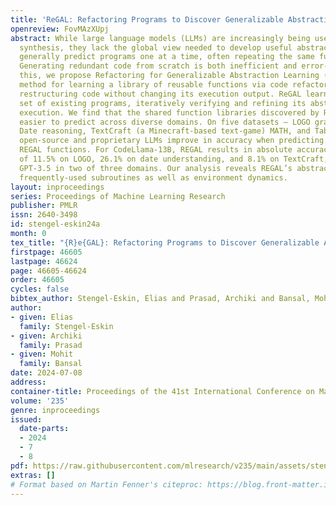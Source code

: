 ```yaml
---
title: 'ReGAL: Refactoring Programs to Discover Generalizable Abstractions'
openreview: FovMAzXUpj
abstract: While large language models (LLMs) are increasingly being used for program
  synthesis, they lack the global view needed to develop useful abstractions; they
  generally predict programs one at a time, often repeating the same functionality.
  Generating redundant code from scratch is both inefficient and error-prone. To address
  this, we propose Refactoring for Generalizable Abstraction Learning (ReGAL), a gradient-free
  method for learning a library of reusable functions via code refactorization, i.e.,
  restructuring code without changing its execution output. ReGAL learns from a small
  set of existing programs, iteratively verifying and refining its abstractions via
  execution. We find that the shared function libraries discovered by ReGAL make programs
  easier to predict across diverse domains. On five datasets – LOGO graphics generation,
  Date reasoning, TextCraft (a Minecraft-based text-game) MATH, and TabMWP – both
  open-source and proprietary LLMs improve in accuracy when predicting programs with
  REGAL functions. For CodeLlama-13B, REGAL results in absolute accuracy increases
  of 11.5% on LOGO, 26.1% on date understanding, and 8.1% on TextCraft, out-performing
  GPT-3.5 in two of three domains. Our analysis reveals REGAL’s abstractions encapsulate
  frequently-used subroutines as well as environment dynamics.
layout: inproceedings
series: Proceedings of Machine Learning Research
publisher: PMLR
issn: 2640-3498
id: stengel-eskin24a
month: 0
tex_title: "{R}e{GAL}: Refactoring Programs to Discover Generalizable Abstractions"
firstpage: 46605
lastpage: 46624
page: 46605-46624
order: 46605
cycles: false
bibtex_author: Stengel-Eskin, Elias and Prasad, Archiki and Bansal, Mohit
author:
- given: Elias
  family: Stengel-Eskin
- given: Archiki
  family: Prasad
- given: Mohit
  family: Bansal
date: 2024-07-08
address:
container-title: Proceedings of the 41st International Conference on Machine Learning
volume: '235'
genre: inproceedings
issued:
  date-parts:
  - 2024
  - 7
  - 8
pdf: https://raw.githubusercontent.com/mlresearch/v235/main/assets/stengel-eskin24a/stengel-eskin24a.pdf
extras: []
# Format based on Martin Fenner's citeproc: https://blog.front-matter.io/posts/citeproc-yaml-for-bibliographies/
---
```

